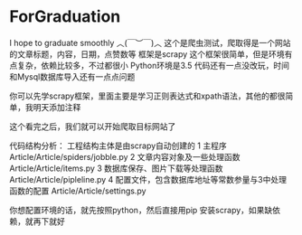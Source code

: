 # ForGraduation
I hope to graduate smoothly ︿(￣︶￣)︿
这个是爬虫测试，爬取得是一个网站的文章标题，内容，日期，点赞数等
框架是scrapy 这个框架很简单，但是环境有点复杂，依赖比较多，不过都很小
Python环境是3.5
代码还有一点没改玩，时间和Mysql数据库导入还有一点点问题

你可以先学scrapy框架，里面主要是学习正则表达式和xpath语法，其他的都很简单，我明天添加注释

这个看完之后，我们就可以开始爬取目标网站了

代码结构分析：
工程结构主体是由scrapy自动创建的
1 主程序 Article/Article/spiders/jobble.py
2 文章内容对象及一些处理函数 Article/Article/items.py
3 数据库保存、图片下载等处理函数 Article/Article/pipleline.py
4 配置文件，包含数据库地址等常数参量与3中处理函数的配置 Article/Article/settings.py

你想配置环境的话，就先按照python，然后直接用pip 安装scrapy，如果缺依赖，就再下就好